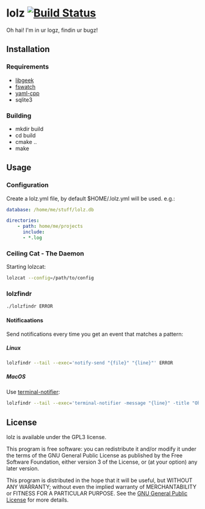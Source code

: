 # lolz [![Build Status](https://travis-ci.org/geekprojects/lolz.svg?branch=master)](https://travis-ci.org/geekprojects/lolz)

Oh hai! I'm in ur logz, findin ur bugz!

## Installation

### Requirements
* [libgeek](https://github.com/geekprojects/libgeek)
* [fswatch](https://github.com/emcrisostomo/fswatch)
* [yaml-cpp](https://github.com/jbeder/yaml-cpp)
* sqlite3

### Building
* mkdir build
* cd build
* cmake ..
* make

## Usage

### Configuration

Create a lolz.yml file, by default $HOME/.lolz.yml will be used. e.g.:
```YAML
database: /home/me/stuff/lolz.db

directories:
    - path: home/me/projects
      include:
      - *.log
```

### Ceiling Cat - The Daemon

Starting lolzcat:
```bash
lolzcat --config=/path/to/config
```

### lolzfindr
```bash
./lolzfindr ERROR
```
#### Notificaations
Send notifications every time you get an event that matches a pattern:
##### Linux
```bash
lolzfindr --tail --exec='notify-send "{file}" "{line}"' ERROR
```

##### MacOS
Use [terminal-notifier](https://github.com/julienXX/terminal-notifier):
````bash
lolzfindr --tail --exec='terminal-notifier -message "{line}" -title "Oh noes!" -open "file://{file}"' ERROR
````

## License

lolz is available under the GPL3 license.

This program is free software: you can redistribute it and/or modify it under the terms of the GNU General Public License as published by the Free Software Foundation, either version 3 of the License, or (at your option) any later version.

This program is distributed in the hope that it will be useful, but WITHOUT ANY WARRANTY; without even the implied warranty of MERCHANTABILITY or FITNESS FOR A PARTICULAR PURPOSE.  See the [GNU General Public License](COPYING) for more details.

